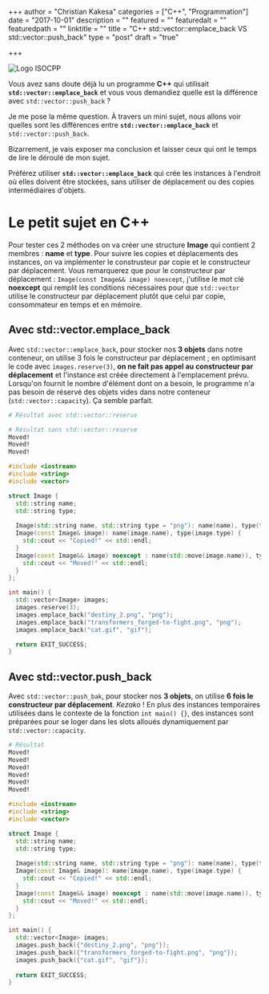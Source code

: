 +++
author = "Christian Kakesa"
categories = ["C++", "Programmation"]
date = "2017-10-01"
description = ""
featured = ""
featuredalt = ""
featuredpath = ""
linktitle = ""
title = "C++ std::vector::emplace_back VS std::vector::push_back"
type = "post"
draft = "true"

+++

![Logo ISOCPP](/images/logo_cpp_w260.png#center)

Vous avez sans doute déjà lu un programme **C++** qui utilisait **`std::vector::emplace_back`** et vous vous demandiez quelle est la différence avec `std::vector::push_back` ?

Je me pose la même question. À travers un mini sujet, nous allons voir quelles sont les différences entre **`std::vector::emplace_back`** et `std::vector::push_back`.

Bizarrement, je vais exposer ma conclusion et laisser ceux qui ont le temps de lire le déroulé de mon sujet.

Préférez utiliser **`std::vector::emplace_back`** qui crée les instances à l'endroit où elles doivent être stockées, sans utiliser de déplacement ou des copies intermédiaires d'objets.

# Le petit sujet en C++

Pour tester ces 2 méthodes on va créer une structure **Image** qui contient 2 membres : **name** et **type**.
Pour suivre les copies et déplacements des instances, on va implémenter le construsteur par copie et le constructeur par déplacement.
Vous remarquerez que pour le constructeur par déplacement : `Image(const Image&& image) noexcept`, j'utilise le mot clé **noexcept** qui remplit les conditions nécessaires pour que `std::vector` utilise le constructeur par déplacement plutôt que celui par copie, consommateur en temps et en mémoire.

## Avec std::vector.emplace_back

Avec `std::vector::emplace_back`, pour stocker nos **3 objets** dans notre conteneur, on utilise 3 fois le constructeur par déplacement ; en optimisant le code avec `images.reserve(3)`, **on ne fait pas appel au constructeur par déplacement** et l'instance est créée directement à l'emplacement prévu. Lorsqu'on fournit le nombre d'élément dont on a besoin, le programme n'a pas besoin de réservé des objets vides dans notre conteneur (`std::vector::capacity`).
Ça semble parfait.

```bash
# Résultat avec std::vector::reserve

```

```bash
# Résultat sans std::vector::reserve
Moved!
Moved!
Moved!
```

```cpp
#include <iostream>
#include <string>
#include <vector>

struct Image {
  std::string name;
  std::string type;
  
  Image(std::string name, std::string type = "png"): name(name), type(type) {}
  Image(const Image& image): name(image.name), type(image.type) {
    std::cout << "Copied!" << std::endl;
  }
  Image(const Image&& image) noexcept : name(std::move(image.name)), type(std::move(image.type)) {
    std::cout << "Moved!" << std::endl;
  }
};

int main() {
  std::vector<Image> images;
  images.reserve(3);
  images.emplace_back("destiny_2.png", "png");
  images.emplace_back("transformers_forged-to-fight.png", "png");
  images.emplace_back("cat.gif", "gif");

  return EXIT_SUCCESS;
}

```

## Avec std::vector.push_back

Avec `std::vector::push_bak`, pour stocker nos **3 objets**, on utilise **6 fois le constructeur par déplacement**.
<i>Kezako</i> !
En plus des instances temporaires utilisées dans le contexte de la fonction `int main() {}`, des instances sont préparées pour se loger dans les slots alloués dynamiquement par `std::vector::capacity`.

```bash
# Résultat
Moved!
Moved!
Moved!
Moved!
Moved!
Moved!
```

```cpp
#include <iostream>
#include <string>
#include <vector>

struct Image {
  std::string name;
  std::string type;
  
  Image(std::string name, std::string type = "png"): name(name), type(type) {}
  Image(const Image& image): name(image.name), type(image.type) {
    std::cout << "Copied!" << std::endl;
  }
  Image(const Image&& image) noexcept : name(std::move(image.name)), type(std::move(image.type)) {
    std::cout << "Moved!" << std::endl;
  }
};

int main() {
  std::vector<Image> images;
  images.push_back({"destiny_2.png", "png"});
  images.push_back({"transformers_forged-to-fight.png", "png"});
  images.push_back({"cat.gif", "gif"});
  
  return EXIT_SUCCESS;
}

```
